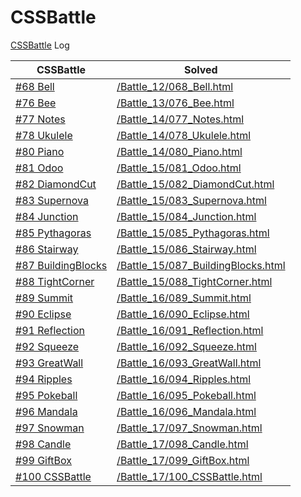 # CSSBattle
[CSSBattle](https://cssbattle.dev/) Log

| CSSBattle | Solved |
| --- | --- |
| [#68 Bell](https://cssbattle.dev/play/68) | [/Battle\_12/068\_Bell.html](/Battle_12/068_Bell.html) |
| [#76 Bee](https://cssbattle.dev/play/76) | [/Battle\_13/076\_Bee.html](/Battle_13/076_Bee.html) |
| [#77 Notes](https://cssbattle.dev/play/77) | [/Battle\_14/077\_Notes.html](/Battle_14/077_Notes.html) |
| [#78 Ukulele](https://cssbattle.dev/play/78) | [/Battle\_14/078\_Ukulele.html](/Battle_14/078_Ukulele.html) |
| [#80 Piano](https://cssbattle.dev/play/80) | [/Battle\_14/080\_Piano.html](/Battle_14/080_Piano.html) |
| [#81 Odoo](https://cssbattle.dev/play/81) | [/Battle\_15/081\_Odoo.html](/Battle_15/081_Odoo.html) |
| [#82 DiamondCut](https://cssbattle.dev/play/82) | [/Battle\_15/082\_DiamondCut.html](/Battle_15/082_DiamondCut.html) |
| [#83 Supernova](https://cssbattle.dev/play/83) | [/Battle\_15/083\_Supernova.html](/Battle_15/083_Supernova.html) |
| [#84 Junction](https://cssbattle.dev/play/84) | [/Battle\_15/084\_Junction.html](/Battle_15/084_Junction.html) |
| [#85 Pythagoras](https://cssbattle.dev/play/85) | [/Battle\_15/085\_Pythagoras.html](/Battle_15/085_Pythagoras.html) |
| [#86 Stairway](https://cssbattle.dev/play/86) | [/Battle\_15/086\_Stairway.html](/Battle_15/086_Stairway.html) |
| [#87 BuildingBlocks](https://cssbattle.dev/play/87) | [/Battle\_15/087\_BuildingBlocks.html](/Battle_15/087_BuildingBlocks.html) |
| [#88 TightCorner](https://cssbattle.dev/play/88) | [/Battle\_15/088\_TightCorner.html](/Battle_15/088_TightCorner.html) |
| [#89 Summit](https://cssbattle.dev/play/89) | [/Battle\_16/089\_Summit.html](/Battle_16/089_Summit.html) |
| [#90 Eclipse](https://cssbattle.dev/play/90) | [/Battle\_16/090\_Eclipse.html](/Battle_16/090_Eclipse.html) |
| [#91 Reflection](https://cssbattle.dev/play/91) | [/Battle\_16/091\_Reflection.html](/Battle_16/091_Reflection.html) |
| [#92 Squeeze](https://cssbattle.dev/play/92) | [/Battle\_16/092\_Squeeze.html](/Battle_16/092_Squeeze.html) |
| [#93 GreatWall](https://cssbattle.dev/play/93) | [/Battle\_16/093\_GreatWall.html](/Battle_16/093_GreatWall.html) |
| [#94 Ripples](https://cssbattle.dev/play/94) | [/Battle\_16/094\_Ripples.html](/Battle_16/094_Ripples.html) |
| [#95 Pokeball](https://cssbattle.dev/play/95) | [/Battle\_16/095\_Pokeball.html](/Battle_16/095_Pokeball.html) |
| [#96 Mandala](https://cssbattle.dev/play/96) | [/Battle\_16/096\_Mandala.html](/Battle_16/096_Mandala.html) |
| [#97 Snowman](https://cssbattle.dev/play/97) | [/Battle\_17/097\_Snowman.html](/Battle_17/097_Snowman.html) |
| [#98 Candle](https://cssbattle.dev/play/98) | [/Battle\_17/098\_Candle.html](/Battle_17/098_Candle.html) |
| [#99 GiftBox](https://cssbattle.dev/play/99) | [/Battle\_17/099\_GiftBox.html](/Battle_17/099_GiftBox.html) |
| [#100 CSSBattle](https://cssbattle.dev/play/100) | [/Battle\_17/100\_CSSBattle.html](/Battle_17/100_CSSBattle.html) |
